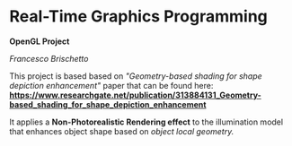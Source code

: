 # Real-Time Graphics Programming

**OpenGL Project**

*Francesco Brischetto*

This project is based based on *"Geometry-based shading for shape depiction enhancement"* paper that can be found here:   
**https://www.researchgate.net/publication/313884131_Geometry-based_shading_for_shape_depiction_enhancement**

It applies a **Non-Photorealistic Rendering effect** to the illumination model that enhances object shape based on *object local geometry.*